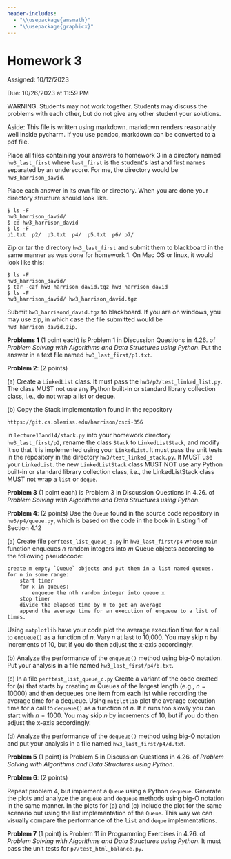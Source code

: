 ```yaml
---
header-includes:
  - "\\usepackage{amsmath}"
  - "\\usepackage{graphicx}"
---
```



# Homework 3

Assigned: 10/12/2023

Due:      10/26/2023 at 11:59 PM


WARNING.  Students may not work together.  Students may discuss the
problems with each other, but do not give any other student your solutions.

Aside: This file is written using markdown.  markdown renders reasonably
well inside pycharm.  If you use pandoc, markdown can be converted to a 
pdf file.

Place all files containing your answers to homework 3 in a directory
named `hw3_last_first` where `last_first` is the student's last and
first names separated by an underscore.  For me, the directory would
be `hw3_harrison_david`.

Place each answer in its own file or directory.  When you are done
your directory structure should look like.

    $ ls -F
    hw3_harrison_david/
    $ cd hw3_harrison_david
    $ ls -F
    p1.txt  p2/  p3.txt  p4/  p5.txt  p6/ p7/

Zip or tar the directory `hw3_last_first` and submit them to blackboard
in the same manner as was done for homework 1.  On Mac OS or linux,
it would look like this:

    $ ls -F
    hw3_harrison_david/
    $ tar -czf hw3_harrison_david.tgz hw3_harrison_david
    $ ls -F
    hw3_harrison_david/	hw3_harrison_david.tgz

Submit `hw3_harrisond_david.tgz` to blackboard.  If you are on
windows, you may use zip, in which case the file submitted would be
`hw3_harrison_david.zip`.

**Problems 1** (1 point each) is Problem 1 in Discussion Questions in
4.26.  of *Problem Solving with Algorithms and Data Structures using
Python*.  Put the answer in a text file named `hw3_last_first/p1.txt`.

**Problem 2**: (2 points)

(a) Create a `LinkedList` class.  It must pass the
  `hw3/p2/test_linked_list.py`.  The class MUST not use any Python
  built-in or standard library collection class, i.e., do not wrap a
  list or deque.

(b) Copy the Stack implementation found in the
  repository

    https://git.cs.olemiss.edu/harrison/csci-356

  in `lecture13and14/stack.py` into your homework directory
  `hw3_last_first/p2`, rename the class `Stack` to `LinkedListStack`,
  and modify it so that it is implemented using your `LinkedList`. It
  must pass the unit tests in the repository in the directory
  `hw3/test_linked_stack.py`.  It MUST use your `LinkedList`.  the new
  `LinkedListStack` class MUST NOT use any Python built-in or standard
  library collection class, i.e., the LinkedListStack class MUST not
  wrap a `list` or `deque`.


**Problem 3** (1 point each) is Problem 3 in Discussion Questions in 4.26.
of *Problem Solving with Algorithms and Data Structures using Python*.


**Problem 4**: (2 points) Use the `Queue` found in the source code
repository in `hw3/p4/queue.py`, which is based on the code in the
book in Listing 1 of Section 4.12

(a) Create file `perftest_list_queue_a.py` in `hw3_last_first/p4` whose
`main` function enqueues $n$ random integers into $m$ Queue objects according
to the following pseudocode:

    create m empty `Queue` objects and put them in a list named queues.
    for n in some range:
        start timer
        for x in queues:
            enqueue the nth random integer into queue x
        stop timer
        divide the elapsed time by m to get an average
        append the average time for an execution of enqueue to a list of times.

Using `matplotlib` have your code plot the average execution time for
a call to `enqueue()` as a function of $n$.  Vary $n$ at last to
10,000.  You may skip $n$ by increments of 10, but if you do then
adjust the x-axis accordingly.

(b) Analyze the performance of the `enqueue()` method using big-O notation.
Put your analysis in a file named `hw3_last_first/p4/b.txt`.

(c) In a file `perftest_list_queue_c.py` Create a variant of the code
created for (a) that starts by creating $m$ Queues of the largest
length (e.g., $n=10000$) and then dequeues one item from each list
while recording the average time for a dequeue.  Using `matplotlib`
plot the average execution time for a call to `dequeue()` as a
function of $n$.  If it runs too slowly you can start with $n=1000$.
You may skip $n$ by increments of 10, but if you do then adjust the
x-axis accordingly.

(d) Analyze the performance of the `dequeue()` method using big-O notation
and put your analysis in a file named `hw3_last_first/p4/d.txt`.


**Problem 5** (1 point) is Problem 5 in Discussion
Questions in 4.26.  of *Problem Solving with Algorithms and Data
Structures using Python*.


**Problem 6**: (2 points) 

Repeat problem 4, but implement a `Queue` using a Python `dequeue`.
Generate the plots and analyze the `enqueue` and `dequeue` methods
using big-O notation in the same manner.   In the plots for (a) and (c)
include the plot for the same scenario but using the list implementation
of the `Queue`.  This way we can visually compare the performance of the
`list` and `deque` implementations.


**Problem 7** (1 point) is Problem 11 in Programming Exercises in 4.26.
of *Problem Solving with Algorithms and Data Structures using Python*.
It must pass the unit tests for `p7/test_html_balance.py`.
